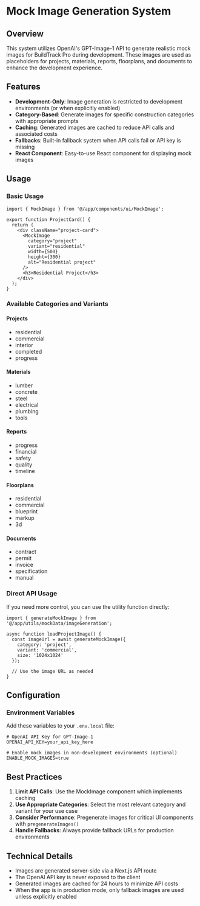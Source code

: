 # Mock Image Generation System

## Overview

This system utilizes OpenAI's GPT-Image-1 API to generate realistic mock images for BuildTrack Pro during development. These images are used as placeholders for projects, materials, reports, floorplans, and documents to enhance the development experience.

## Features

- **Development-Only**: Image generation is restricted to development environments (or when explicitly enabled)
- **Category-Based**: Generate images for specific construction categories with appropriate prompts
- **Caching**: Generated images are cached to reduce API calls and associated costs
- **Fallbacks**: Built-in fallback system when API calls fail or API key is missing
- **React Component**: Easy-to-use React component for displaying mock images

## Usage

### Basic Usage

```tsx
import { MockImage } from '@/app/components/ui/MockImage';

export function ProjectCard() {
  return (
    <div className="project-card">
      <MockImage 
        category="project" 
        variant="residential" 
        width={500} 
        height={300} 
        alt="Residential project" 
      />
      <h3>Residential Project</h3>
    </div>
  );
}
```

### Available Categories and Variants

#### Projects
- residential
- commercial
- interior
- completed
- progress

#### Materials
- lumber
- concrete
- steel
- electrical
- plumbing
- tools

#### Reports
- progress
- financial
- safety
- quality
- timeline

#### Floorplans
- residential
- commercial
- blueprint
- markup
- 3d

#### Documents
- contract
- permit
- invoice
- specification
- manual

### Direct API Usage

If you need more control, you can use the utility function directly:

```tsx
import { generateMockImage } from '@/app/utils/mockData/imageGeneration';

async function loadProjectImage() {
  const imageUrl = await generateMockImage({
    category: 'project',
    variant: 'commercial',
    size: '1024x1024'
  });
  
  // Use the image URL as needed
}
```

## Configuration

### Environment Variables

Add these variables to your `.env.local` file:

```
# OpenAI API Key for GPT-Image-1
OPENAI_API_KEY=your_api_key_here

# Enable mock images in non-development environments (optional)
ENABLE_MOCK_IMAGES=true
```

## Best Practices

1. **Limit API Calls**: Use the MockImage component which implements caching
2. **Use Appropriate Categories**: Select the most relevant category and variant for your use case
3. **Consider Performance**: Pregenerate images for critical UI components with `pregenerateImages()`
4. **Handle Fallbacks**: Always provide fallback URLs for production environments

## Technical Details

- Images are generated server-side via a Next.js API route
- The OpenAI API key is never exposed to the client
- Generated images are cached for 24 hours to minimize API costs
- When the app is in production mode, only fallback images are used unless explicitly enabled
